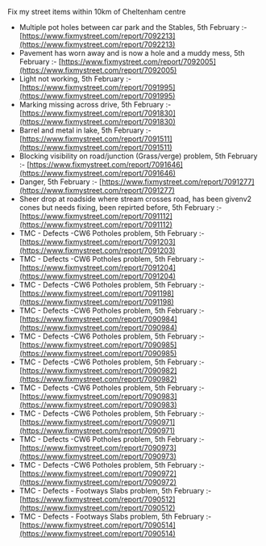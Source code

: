 Fix my street items within 10km of Cheltenham centre

<!-- fix_marker starts -->

- Multiple pot holes between car park and the Stables, 5th February :- [https://www.fixmystreet.com/report/7092213](https://www.fixmystreet.com/report/7092213)
- Pavement has worn away and is now a hole and a muddy mess, 5th February :- [https://www.fixmystreet.com/report/7092005](https://www.fixmystreet.com/report/7092005)
- Light not working, 5th February :- [https://www.fixmystreet.com/report/7091995](https://www.fixmystreet.com/report/7091995)
- Marking missing across drive, 5th February :- [https://www.fixmystreet.com/report/7091830](https://www.fixmystreet.com/report/7091830)
- Barrel and metal in lake, 5th February :- [https://www.fixmystreet.com/report/7091511](https://www.fixmystreet.com/report/7091511)
- Blocking visibility on road/junction (Grass/verge) problem, 5th February :- [https://www.fixmystreet.com/report/7091646](https://www.fixmystreet.com/report/7091646)
- Danger, 5th February :- [https://www.fixmystreet.com/report/7091277](https://www.fixmystreet.com/report/7091277)
- Sheer drop at roadside where stream crosses road, has been givenv2 cones but needs fixing, been repirted before, 5th February :- [https://www.fixmystreet.com/report/7091112](https://www.fixmystreet.com/report/7091112)
- TMC - Defects -CW6 Potholes  problem, 5th February :- [https://www.fixmystreet.com/report/7091203](https://www.fixmystreet.com/report/7091203)
- TMC - Defects -CW6 Potholes  problem, 5th February :- [https://www.fixmystreet.com/report/7091204](https://www.fixmystreet.com/report/7091204)
- TMC - Defects -CW6 Potholes  problem, 5th February :- [https://www.fixmystreet.com/report/7091198](https://www.fixmystreet.com/report/7091198)
- TMC - Defects -CW6 Potholes  problem, 5th February :- [https://www.fixmystreet.com/report/7090984](https://www.fixmystreet.com/report/7090984)
- TMC - Defects -CW6 Potholes  problem, 5th February :- [https://www.fixmystreet.com/report/7090985](https://www.fixmystreet.com/report/7090985)
- TMC - Defects -CW6 Potholes  problem, 5th February :- [https://www.fixmystreet.com/report/7090982](https://www.fixmystreet.com/report/7090982)
- TMC - Defects -CW6 Potholes  problem, 5th February :- [https://www.fixmystreet.com/report/7090983](https://www.fixmystreet.com/report/7090983)
- TMC - Defects -CW6 Potholes  problem, 5th February :- [https://www.fixmystreet.com/report/7090971](https://www.fixmystreet.com/report/7090971)
- TMC - Defects -CW6 Potholes  problem, 5th February :- [https://www.fixmystreet.com/report/7090973](https://www.fixmystreet.com/report/7090973)
- TMC - Defects -CW6 Potholes  problem, 5th February :- [https://www.fixmystreet.com/report/7090972](https://www.fixmystreet.com/report/7090972)
- TMC - Defects - Footways Slabs problem, 5th February :- [https://www.fixmystreet.com/report/7090512](https://www.fixmystreet.com/report/7090512)
- TMC - Defects - Footways Slabs problem, 5th February :- [https://www.fixmystreet.com/report/7090514](https://www.fixmystreet.com/report/7090514)

<!-- fix_marker ends -->
